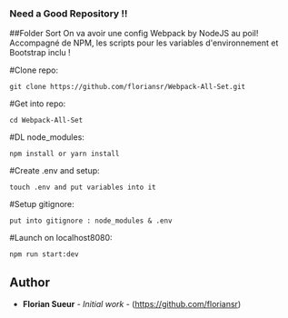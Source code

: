 ### Need a Good Repository !!

##Folder Sort
On va avoir une config Webpack by NodeJS au poil! Accompagné de NPM, les scripts pour les variables d'environnement et Bootstrap inclu !

#Clone repo:
```
git clone https://github.com/floriansr/Webpack-All-Set.git
```

#Get into repo:
```
cd Webpack-All-Set
```

#DL node_modules:
```
npm install or yarn install
```

#Create .env and setup:
```
touch .env and put variables into it
```

#Setup gitignore:
```
put into gitignore : node_modules & .env
```

#Launch on localhost8080:
```
npm run start:dev
```

## Author
* **Florian Sueur** - *Initial work* - (https://github.com/floriansr)


